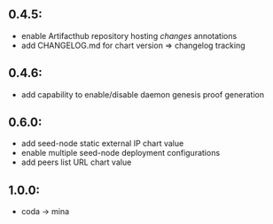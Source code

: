 0.4.5:
------
- enable Artifacthub repository hosting *changes* annotations
- add CHANGELOG.md for chart version => changelog tracking

0.4.6:
------
- add capability to enable/disable daemon genesis proof generation

0.6.0:
------
- add seed-node static external IP chart value
- enable multiple seed-node deployment configurations
- add peers list URL chart value

1.0.0:
------
- coda -> mina